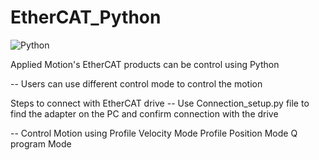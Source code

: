# EtherCAT_Python
![Python](https://upload.wikimedia.org/wikipedia/commons/c/c3/Python-logo-notext.svg)

Applied Motion's EtherCAT products can be control using Python

-- Users can use different control mode to control the motion

Steps to connect with EtherCAT drive
-- Use Connection_setup.py file to find the adapter on the PC and confirm connection with the drive


-- Control Motion using
Profile Velocity Mode
Profile Position Mode
Q program Mode

